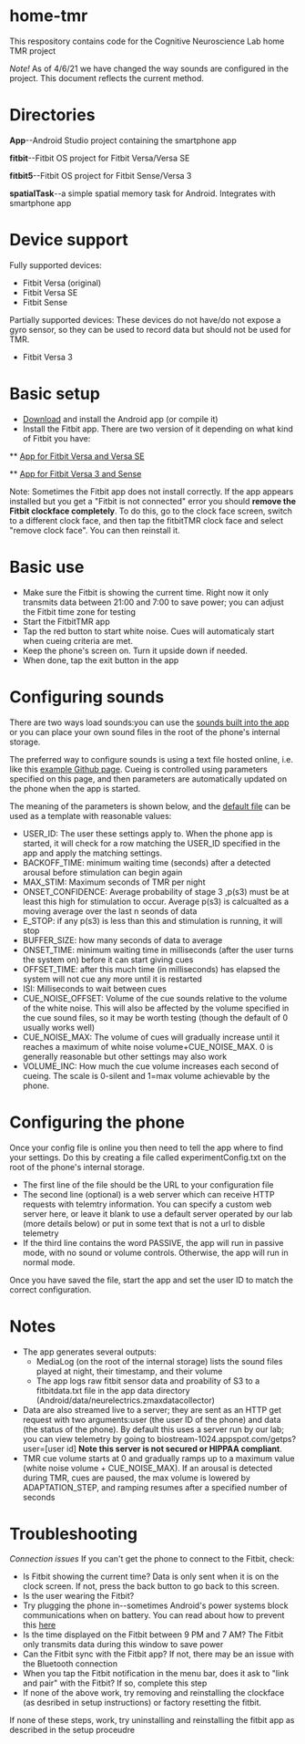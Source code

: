 # home-tmr

This respository contains code for the Cognitive Neuroscience Lab home TMR project

_Note!_ As of 4/6/21 we have changed the way sounds are configured in the project. This document reflects the current method.



# Directories
**App**--Android Studio project containing the smartphone app

**fitbit**--Fitbit OS project for Fitbit Versa/Versa SE

**fitbit5**--Fitbit OS project for Fitbit Sense/Versa 3

**spatialTask**--a simple spatial memory task for Android. Integrates with smartphone app

# Device support
Fully supported devices:
* Fitbit Versa (original)
* Fitbit Versa SE
* Fitbit Sense

Partially supported devices:
These devices do not have/do not expose a gyro sensor, so they can be used to record data but should not be used for TMR.
* Fitbit Versa 3


# Basic setup
* [Download](https://github.com/nathanww/home-tmr/blob/master/app/release/app-release.apk?raw=true) and install the Android app (or compile it)
* Install the  Fitbit app. There are two version of it depending on what kind of Fitbit you have:

** [App for Fitbit Versa and Versa SE](https://gallery.fitbit.com/details/b91790b8-2076-4686-9c5b-33ec6034495e)

** [App for Fitbit Versa 3 and Sense](https://gallery.fitbit.com/details/b91790b8-2076-4686-9c5b-33ec6034496e)

Note: Sometimes the Fitbit app does not install correctly. If the app appears installed but you get a "Fitbit is not connected" error you should **remove the Fitbit clockface completely**. To do this, go to the clock face screen, switch to a different clock face, and then tap the fitbitTMR clock face and select "remove clock face". You can then reinstall it.

# Basic use
* Make sure the Fitbit is showing the current time. Right now it only transmits data between 21:00 and 7:00 to save power; you can adjust the Fitbit time zone for testing
* Start the FitbitTMR app
* Tap the red button to start white noise. Cues will automaticaly start when cueing criteria are met.
* Keep the phone's screen on. Turn it upside down if needed.
* When done, tap the exit button in the app

# Configuring sounds
There are two ways load sounds:you can use the [sounds built into the app](https://github.com/nathanww/home-tmr/tree/master/app/src/main/res/raw) or you can place your own sound files in the root of the phone's internal storage.

The preferred way to configure sounds is using a text file hosted online, i.e. like this [example Github page](https://raw.githubusercontent.com/nathanww/default_tmr_settings/main/SETTINGS.txt). Cueing is controlled using parameters specified on this page, and then parameters are automatically updated on the phone when the app is started.

The meaning of the parameters is shown below, and the [default file](https://raw.githubusercontent.com/nathanww/default_tmr_settings/main/SETTINGS.txt) can be used as a template with reasonable values:

  * USER_ID: The user these settings apply to. When the phone app is started, it will check for a row matching the USER_ID specified in the app and apply the matching settings.
  * BACKOFF_TIME: minimum waiting time (seconds) after a detected arousal before stimulation can begin again 
  * MAX_STIM: Maximum seconds of TMR per night
  * ONSET_CONFIDENCE: Average probability of stage 3 ,p(s3) must be at least this high for stimulation to occur. Average p(s3) is calcualted as a moving average over the last n seonds of data
  * E_STOP: if any p(s3) is less than this and stimulation is running, it will stop
  * BUFFER_SIZE: how many seconds of data to average
  * ONSET_TIME: minimum waiting time in milliseconds (after the user turns the system on) before it can start giving cues
  * OFFSET_TIME: after this much time (in milliseconds) has elapsed the system will not cue any more until it is restarted
  * ISI: Milliseconds to wait between cues
  * CUE_NOISE_OFFSET: Volume of the cue sounds relative to the volume of the white noise. This will also be affected by the volume specified in the cue sound files, so it may be worth testing (though the default of 0 usually works well)
  * CUE_NOISE_MAX: The volume of cues will gradually increase until it reaches a maximum of white noise volume+CUE_NOISE_MAX. 0 is generally reasonable but other settings may also work
  * VOLUME_INC: How much the cue volume increases each second of cueing. The scale is 0-silent and 1=max volume achievable by the phone.

# Configuring the phone
Once your config file is online you then need to tell the app where to find your settings. Do this by creating a file called experimentConfig.txt on the root of the phone's internal storage.
  * The first line of the file should be the URL to your configuration file
  * The second line (optional) is a web server which can receive HTTP requests with telemtry information. You can specify a custom web server here, or leave it blank to use a default server operated by our lab (more details below) or put in some text that is not a url to disble telemetry
  * If the third line contains the word PASSIVE, the app will run in passive mode, with no sound or volume controls. Otherwise, the app will run in normal mode.

Once you have saved the file, start the app and set the user ID to match the correct configuration.


 
# Notes

* The app generates several outputs:
  * MediaLog (on the root of the internal storage) lists the sound files played at night, their timestamp, and their volume
  * The app logs raw fitbit sensor data and proability of S3 to a fitbitdata.txt file in the app data directory (Android/data/neurelectrics.zmaxdatacollector)  
* Data are also streamed live to a server; they are sent as an HTTP get request with two arguments:user (the user ID of the phone) and data (the status of the phone). By default this uses a server run by our lab; you can view telemetry by going to biostream-1024.appspot.com/getps?user=[user id] **Note this server is not secured or HIPPAA compliant**.
* TMR cue volume starts at 0 and gradually ramps up to a maximum  value (white noise volume + CUE_NOISE_MAX). If an arousal is detected during TMR, cues are paused, the max volume is lowered by ADAPTATION_STEP, and ramping resumes after a specified number of seconds
  
  
# Troubleshooting
*Connection issues*
If you can't get the phone to connect to the Fitbit, check:
* Is Fitbit showing the current time? Data is only sent when it is on the clock screen. If not, press the back button to go back to this screen.
* Is the user wearing the Fitbit?
* Try plugging the phone in--sometimes Android's power systems block communications when on battery. You can read about how to prevent this [here](https://dontkillmyapp.com/)
* Is the time displayed on the Fitbit between 9 PM and 7 AM? The Fitbit only transmits data during this window to save power
* Can the Fitbit sync with the Fitbit app? If not, there may be an issue with the Bluetooth connection
* When you tap the Fitbit notification in the menu bar, does it ask to "link and pair" with the Fitbit? If so, complete this step
* If none of the above work, try removing and reinstalling the clockface (as desribed in setup instructions) or factory resetting the fitbit.

If none of these steps, work, try uninstalling and reinstalling the fitbit app as described in the setup proceudre
